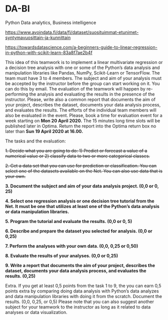 # DA-BI
Python Data analytics, Business intelligence


https://www.avoindata.fi/data/fi/dataset/suosituimmat-etunimet-syntymavuosittain-ja-kunnittain


https://towardsdatascience.com/a-beginners-guide-to-linear-regression-in-python-with-scikit-learn-83a8f7ae2b4f


This idea of this teamwork is to implement a linear multivariate regression or a decision tree analysis with one or some of the Python’s data analysis and manipulation libraries like Pandas, NumPy, Scikit-Learn or TensorFlow. 
The team must have 3 to 4 members.
The subject and aim of your analysis must be accepted by the instructor before the group can start working on it. You can do this by email.
The evaluation of the teamwork will happen by re-performing the analysis and evaluating the results in the presence of the instructor. Please, write also a common report that documents the aim of your project, describes the dataset, documents your data analysis process, and evaluates the results.  The efforts of the individual team members will also be evaluated in the event.
Please, book a time for evaluation event for a week starting on **Mon 20 April 2020.** The 15 minutes long time slots will be published later in Optima.
Return the report into the Optima return box no later than **Sun 19 April 2020 at 16.00.**


The tasks and the evaluation:


~~1.	Decide what you are going to do: 1) Predict or forecast a value of a numerical value or 2) classify data to two or more categorical classes.~~


~~2.	Get a data set that you can use for prediction or classification. You can select one of the datasets available on the Net. You can also use data that is your own.~~


**3.	Document the subject and aim of your data analysis project. (0,0 or 0, 25)**


**4.	Select one regression analysis or one decision tree tutorial from the Net. It must be one that utilizes at least one of the Python’s data analysis or data manipulation libraries.**


**5.	Program the tutorial and evaluate the results. (0,0 or 0, 5)**


**6.	Describe and prepare the dataset you selected for analysis. (0,0 or 0,25)**


**7.	Perform the analyses with your own data. (0,0, 0,25 or 0,50)**


**8.	Evaluate the results of your analyses. (0,0 or 0,25)**


**9.	Write a report that documents the aim of your project, describes the dataset, documents your data analysis process, and evaluates the results. (0,25)**
 


Extra. If you get at least 0,5 points from the task 1 to 9, the you can earn 0,5 points extra by comparing doing data analysis with Python’s data analyzes and data manipulation libraries with doing it from the scratch. Document the results. (0,0, 0,25, or 0,5)
Please note that you can also suggest another subject for your teamwork to the instructor as long as it related to data analyses or data visualization.

